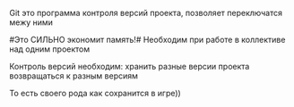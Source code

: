 Git это программа контроля версий проекта, позволяет переключатся межу ними

#Это СИЛЬНО экономит память!#
Необходим при работе в коллективе над одним проектом

Контроль версий необходим:
    хранить разные версии проекта
    возвращаться к разным версиям

То есть своего рода как сохранится в игре))
